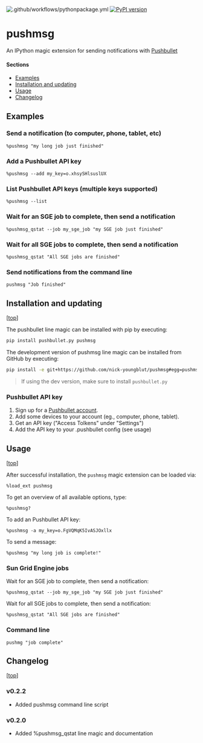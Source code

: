 ![.github/workflows/pythonpackage.yml](https://github.com/nick-youngblut/pushmsg/workflows/.github/workflows/pythonpackage.yml/badge.svg)
[![PyPI version](https://badge.fury.io/py/pushmsg.svg)](http://badge.fury.io/py/pushmsg)

pushmsg
=======

An IPython magic extension for sending notifications with [Pushbullet](https://www.pushbullet.com/)

#### Sections

- [Examples](#examples)
- [Installation and updating](#installation-and-updating)
- [Usage](#usage)
- [Changelog](#changelog)


## Examples

### Send a notification (to computer, phone, tablet, etc)

`%pushmsg "my long job just finished"`

### Add a Pushbullet API key

`%pushmsg --add my_key=o.xhsySHlsuslUX`

### List Pushbullet API keys (multiple keys supported)

`%pushmsg --list`

### Wait for an SGE job to complete, then send a notification

`%pushmsg_qstat --job my_sge_job "my SGE job just finished"`

### Wait for all SGE jobs to complete, then send a notification

`%pushmsg_qstat "All SGE jobs are finished"`

### Send notifications from the command line

`pushmsg "Job finished"`


## Installation and updating

[[top](#sections)]

The pushbullet line magic can be installed with pip by executing:

```bash
pip install pushbullet.py pushmsg
```

The development version of pushmsg line magic can be installed from GitHub by executing:

```bash
pip install -e git+https://github.com/nick-youngblut/pushmsg#egg=pushmsg
```

> If using the dev version, make sure to install `pushbullet.py`

### Pushbullet API key

1. Sign up for a [Pushbullet account](https://www.pushbullet.com/).
1. Add some devices to your account (eg., computer, phone, tablet).
1. Get an API key ("Access Tolkens" under "Settings")
1. Add the API key to your .pushbullet config (see usage)

## Usage

[[top](#sections)]

After successful installation, the `pushmsg` magic extension can be loaded via:

`%load_ext pushmsg`

To get an overview of all available options, type:

`%pushmsg?`

To add an Pushbullet API key:

`%pushmsg -a my_key=o.FgVQMqK5IvASJOxllx`

To send a message:

`%pushmsg "my long job is complete!"`


### Sun Grid Engine jobs 

Wait for an SGE job to complete, then send a notification:

`%pushmsg_qstat --job my_sge_job "my SGE job just finished"`

Wait for all SGE jobs to complete, then send a notification:

`%pushmsg_qstat "All SGE jobs are finished"`


### Command line 

`pushmg "job complete"`

## Changelog

[[top](#sections)]

### v0.2.2 

* Added pushmsg command line script

### v0.2.0 

* Added %pushmsg_qstat line magic and documentation

